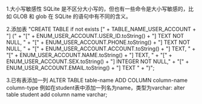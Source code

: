 1.大小写敏感性
SQLite 是不区分大小写的，但也有一些命令是大小写敏感的，比如 GLOB 和 glob 在 SQLite 的语句中有不同的含义。

2.添加表
"CREATE TABLE if not exists [" + TABLE_NAME_USER_ACCOUNT + "] (" + "["
                + ENUM_USER_ACCOUNT.USER_ID.toString() + "] TEXT NOT NULL, " + "["
                + ENUM_USER_ACCOUNT.PHONE.toString() + "] TEXT NOT NULL, " + "["
                + ENUM_USER_ACCOUNT.ACCOUNT.toString() + "] TEXT, " + "["
                + ENUM_USER_ACCOUNT.NAME.toString() + "] TEXT, " + "["
                + ENUM_USER_ACCOUNT.SEX.toString() + "] INTEGER NOT NULL," + "["
                + ENUM_USER_ACCOUNT.EMAIL.toString() + "] TEXT " + ")";

3.已有表添加一列
ALTER  TABLE   table-name  ADD COLUMN  column-name column-type 
例如在student表中添加一列名为name，类型为varchar:
alter table student add column name varchar; 

